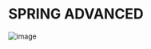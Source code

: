 # SPRING ADVANCED


![image](https://github.com/user-attachments/assets/e126d001-b0b2-43fc-bb09-04489b5a5a8b)
